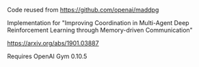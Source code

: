 Code reused from https://github.com/openai/maddpg

Implementation for "Improving Coordination in Multi-Agent Deep Reinforcement Learning through Memory-driven Communication"

https://arxiv.org/abs/1901.03887

Requires OpenAI Gym 0.10.5
